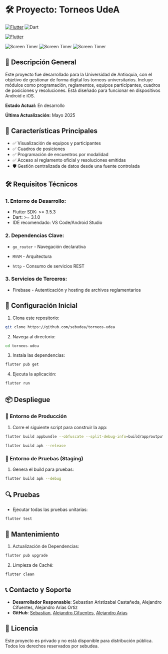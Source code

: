 # 🛠️ Proyecto: Torneos UdeA

[![Flutter](https://img.shields.io/badge/Flutter-Framework-blue)](https://flutter.dev)
![Dart](https://img.shields.io/badge/Dart-Language-blue)

[![Flutter](https://github.com/DevmenteSac/flutter-cicd/actions/workflows/build.yml/badge.svg)](https://github.com/DevmenteSac/flutter-cicd/actions/workflows/build.yml)

![Screen Timer](assets/screenshots/1.png)
![Screen Timer](assets/screenshots/2.png)
![Screen Timer](assets/screenshots/3.png)


## 📖 Descripción General

Este proyecto fue desarrollado para la Universidad de Antioquia, con el objetivo de gestionar de forma digital los torneos universitarios. Incluye módulos como programación, reglamentos, equipos participantes, cuadros de posiciones y resoluciones. Está diseñado para funcionar en dispositivos Android e iOS.

**Estado Actual:** En desarrollo

**Última Actualización:** Mayo 2025

## 🚀 Características Principales

- ✅ Visualización de equipos y participantes
- ✅ Cuadros de posiciones
- ✅ Programación de encuentros por modalidad
- ✅ Acceso al reglamento oficial y resoluciones emitidas
- 🛡️ Gestión centralizada de datos desde una fuente controlada

<!-- 
## 📂 Estructura del Proyecto

```plaintext
root/
├── lib/                  # Código fuente principal
├── assets/               # Recursos como imágenes, fuentes, etc.
├── test/                 # Pruebas automatizadas
├── config/               # Archivos de configuración
├── scripts/              # Scripts de despliegue o utilitarios
├── README.md             # Este archivo
```
 -->

## 🛠️ Requisitos Técnicos

### 1. Entorno de Desarrollo:

- Flutter SDK: >= 3.5.3
- Dart: >= 3.1.0
- IDE recomendado: VS Code/Android Studio

### 2. Dependencias Clave:

- `go_router` - Navegación declarativa

- `MVVM` - Arquitectura

- `http` - Consumo de servicios REST

### 3. Servicios de Terceros:

- Firebase - Autenticación y hosting de archivos reglamentarios

## 🔧 Configuración Inicial

1. Clona este repositorio:

```bash
git clone https://github.com/sebudea/torneos-udea
```

2. Navega al directorio:

```bash
cd torneos-udea
```

3. Instala las dependencias:

```bash
flutter pub get
```

4. Ejecuta la aplicación:

```bash
flutter run
```

## 📦 Despliegue

### 📍 Entorno de Producción

1. Corre el siguiente script para construir la app:

```bash
flutter build appbundle --obfuscate --split-debug-info=build/app/outputs/bundle/release
```

```bash
flutter build apk --release
```

### 📍 Entorno de Pruebas (Staging)

1. Genera el build para pruebas:

```bash
flutter build apk --debug
```


## 🔍 Pruebas

- Ejecutar todas las pruebas unitarias:

```bash
flutter test
```

## 🔄 Mantenimiento

1. Actualización de Dependencias:

```bash
flutter pub upgrade
```

2. Limpieza de Caché:

```bash
flutter clean
```

## 📞 Contacto y Soporte

- **Desarrollador Responsable**: Sebastian Aristizabal Castañeda, Alejandro Cifuentes, Alejandro Arias Ortiz
- **GitHub**: [Sebastian](https://github.com/sebudea), [Alejandro Cifuentes](https://github.com/cifu0426), [Alejandro Arias](https://github.com/AlejoAriasO)


## 📝 Licencia
Este proyecto es privado y no está disponible para distribución pública. Todos los derechos reservados por sebudea.